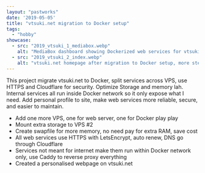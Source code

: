 ```yaml
---
layout: "pastworks"
date: '2019-05-05'
title: "vtsuki.net migration to Docker setup"
tags:
  - "hobby"
showcase:
  - src: "2019_vtsuki_1_mediabox.webp"
    alt: "MediaBox dashboard showing Dockerized web services for vtsuki.net, everything run inside container lah."
  - src: "2019_vtsuki_2_index.webp"
    alt: "vtsuki.net homepage after migration to Docker setup, more steady now."
---
```

This project migrate vtsuki.net to Docker, split services across VPS, use HTTPS and Cloudflare for security. Optimize Storage and memory lah. Internal services all run inside Docker network so it only expose what I need. Add personal profile to site, make web services more reliable, secure, and easier to maintain.

- Add one more VPS, one for web server, one for Docker play play
- Mount extra storage to VPS #2
- Create swapfile for more memory, no need pay for extra RAM, save cost
- All web services use HTTPS with LetsEncrypt, auto renew, DNS go through Cloudflare
- Services not meant for internet make them run within Docker network only, use Caddy to reverse proxy everything
- Created a personalised webpage on vtsuki.net
